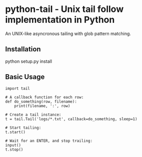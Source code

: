 # python-tail - Unix tail follow implementation in Python #

An UNIX-like asyncronous tailing with glob pattern matching.

## Installation ##

python setup.py install

## Basic Usage ##
    import tail

    # A callback function for each row:
    def do_something(row, filename):
        print(filename, ':', row)

    # Create a tail instance:
    t = tail.Tail('logs/*.txt', callback=do_something, sleep=1)

    # Start tailing:
    t.start()

    # Wait for an ENTER, and stop trailing:
    input()
    t.stop()
